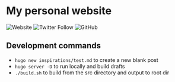 # My personal website

![Website](https://img.shields.io/website?url=https%3A%2F%2Fsdhnshu.github.io)
![Twitter Follow](https://img.shields.io/twitter/follow/sudhanshupassi?style=social)
![GitHub](https://img.shields.io/github/license/sdhnshu/sdhnshu.github.io)

## Development commands
- `hugo new inspirations/test.md` to create a new blank post
- `hugo server -D` to run locally and build drafts
- `./build.sh` to build from the src directory and output to root dir
